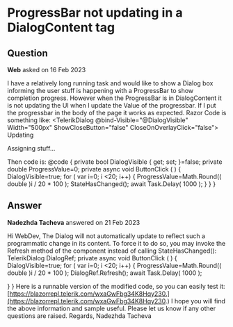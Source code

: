 # ProgressBar not updating in a DialogContent tag

## Question

**Web** asked on 16 Feb 2023

I have a relatively long running task and would like to show a Dialog box informing the user stuff is happening with a ProgressBar to show completion progress. However when the ProgressBar is in DialogContent it is not updating the UI when I update the Value of the progressbar. If I put the progressbar in the body of the page it works as expected. Razor Code is something like: <TelerikDialog @bind-Visible="@DialogVisible" Width="500px" ShowCloseButton="false" CloseOnOverlayClick="false"> <DialogTitle> Updating </DialogTitle> <DialogContent> <p> Assigning stuff... </p> <TelerikProgressBar Value="@ProgressValue" Max="100"> </TelerikProgressBar> </DialogContent> </TelerikDialog> Then code is: @code { private bool DialogVisible { get; set; }=false; private double ProgressValue=0; private async void ButtonClick ( ) {
DialogVisible=true; for ( var i=0; i <20; i++)
{
ProgressValue=Math.Round(( double )i / 20 * 100 );
StateHasChanged(); await Task.Delay( 1000 );
}
}
}

## Answer

**Nadezhda Tacheva** answered on 21 Feb 2023

Hi WebDev, The Dialog will not automatically update to reflect such a programmatic change in its content. To force it to do so, you may invoke the Refresh method of the component instead of calling StateHasChanged(): TelerikDialog DialogRef; private async void ButtonClick ( ) {
DialogVisible=true; for ( var i=0; i <20; i++)
{
ProgressValue=Math.Round(( double )i / 20 * 100 ); DialogRef.Refresh(); await Task.Delay( 1000 );

}
} Here is a runnable version of the modified code, so you can easily test it: [https://blazorrepl.telerik.com/wxaGwFbg34K8Hqy230.](https://blazorrepl.telerik.com/wxaGwFbg34K8Hqy230.) I hope you will find the above information and sample useful. Please let us know if any other questions are raised. Regards, Nadezhda Tacheva
